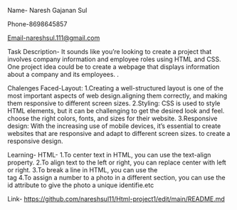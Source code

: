 Name- Naresh Gajanan Sul

Phone-8698645857

Email-nareshsul.111@gmail.com

Task Description-
                  It sounds like you’re looking to create a project that involves company information and employee roles using HTML and CSS. One project idea could be to create a webpage that displays information about a company and its employees.
.

Chalenges Faced-Layout:
                     1.Creating a well-structured layout is one of the most important aspects of web design.aligning them correctly, and making them responsive to different screen sizes.
                     2.Styling: CSS is used to style HTML elements, but it can be challenging to get the desired look and feel. choose the right colors, fonts, and sizes for their website.
                     3.Responsive design: With the increasing use of mobile devices, it’s essential to create websites that are responsive and adapt to different screen sizes. to create a responsive design.

Learning-
      HTML- 1.To center text in HTML, you can use the text-align property.
            2.To align text to the left or right, you can replace center with left or right.
            3.To break a line in HTML, you can use the <br> tag
            4.To assign a number to a photo in a different section, you can use the id attribute to give the photo a unique identifie.etc

Link-  https://github.com/nareshsul11/Html-project1/edit/main/README.md            
                        
